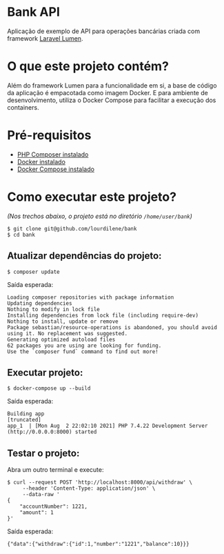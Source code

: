 # Bank API

Aplicação de exemplo de API para operações bancárias criada com framework 
[Laravel Lumen](https://lumen.laravel.com).

# O que este projeto contém?

Além do framework Lumen para a funcionalidade em si, a base de código da 
aplicação é empacotada como imagem Docker.  E para ambiente de desenvolvimento,
utiliza o Docker Compose para facilitar a execução dos containers.

# Pré-requisitos

* [PHP Composer instalado](https://getcomposer.org/download)
* [Docker instalado](https://docs.docker.com/get-docker/)
* [Docker Compose instalado](https://docs.docker.com/compose/install/)

# Como executar este projeto?

_(Nos trechos abaixo, o projeto está no diretório `/home/user/bank`)_
```
$ git clone git@github.com/lourdilene/bank
$ cd bank
```

## Atualizar dependências do projeto:
```
$ composer update
```

Saída esperada:
```
Loading composer repositories with package information
Updating dependencies
Nothing to modify in lock file
Installing dependencies from lock file (including require-dev)
Nothing to install, update or remove
Package sebastian/resource-operations is abandoned, you should avoid using it. No replacement was suggested.
Generating optimized autoload files
62 packages you are using are looking for funding.
Use the `composer fund` command to find out more!
```

## Executar projeto:
```
$ docker-compose up --build
```

Saída esperada:
```
Building app
[truncated]
app_1  | [Mon Aug  2 22:02:10 2021] PHP 7.4.22 Development Server (http://0.0.0.0:8000) started
```

## Testar o projeto:
Abra um outro terminal e execute:
```
$ curl --request POST 'http://localhost:8000/api/withdraw' \
     --header 'Content-Type: application/json' \
     --data-raw '
{
    "accountNumber": 1221,
    "amount": 1
}'
```

Saída esperada:
```
{"data":{"withdraw":{"id":1,"number":"1221","balance":10}}}
```
